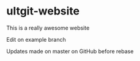 # ultgit-website

This is a really awesome website

Edit on example branch

Updates made on master on GitHub before rebase
